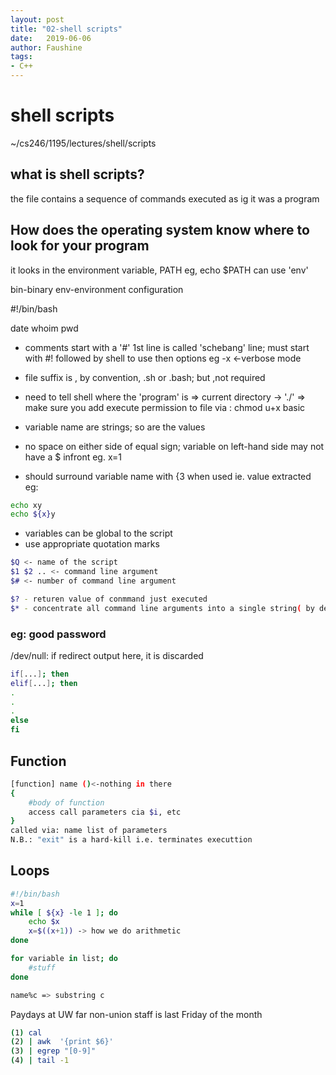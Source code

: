 ```yaml
---
layout: post
title: "02-shell scripts"
date:   2019-06-06
author: Faushine
tags: 
- C++
---
```


# shell scripts

~/cs246/1195/lectures/shell/scripts

## what is shell scripts?

the file contains a sequence of commands
executed as ig it was a program

## How does the operating system know where to look for your program

it looks in the environment variable, PATH
eg, echo $PATH
can use 'env'

bin-binary
env-environment configuration

\#!/bin/bash

date
whoim
pwd

- comments start with a '#'
1st line is called 'schebang' line; must start with #!
followed by shell to use then options eg -x <-verbose mode

- file suffix is , by convention, .sh or .bash; but ,not required
  
- need to tell shell where the 'program' is 
=> current directory -> './'
=> make sure you add execute permission to file via : chmod u+x basic

- variable name are strings; so are the values
  
- no space on either side of equal sign; variable on left-hand side may not have a $ infront eg. x=1
  
- should surround variable name with {3 when used ie. value extracted eg:

```bash
echo xy
echo ${x}y
```

- variables can be global to the script
- use appropriate quotation marks 

```bash
$Q <- name of the script
$1 $2 .. <- command line argument
$# <- number of command line argument

$? - returen value of conmmand just executed
$* - concentrate all command line arguments into a single string( by default, separated by a space)
```

### eg: good password
/dev/null: if redirect output here, it is discarded

```bash
if[...]; then
elif[...]; then
.
.
.
else
fi
```

## Function

```bash
[function] name ()<-nothing in there
{
    #body of function
    access call parameters cia $i, etc
}
called via: name list of parameters
N.B.: "exit" is a hard-kill i.e. terminates executtion
```

## Loops

```bash
#!/bin/bash
x=1
while [ ${x} -le 1 ]; do
    echo $x
    x=$((x+1)) -> how we do arithmetic
done

for variable in list; do
    #stuff
done
```

```bash
name%c => substring c
```

Paydays at UW far non-union staff is last Friday of the month

```bash
(1) cal
(2) | awk  '{print $6}'
(3) | egrep "[0-9]"
(4) | tail -1
```